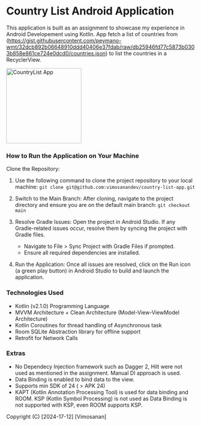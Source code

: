 # Country List Android Application

This application is built as an assignment to showcase my experience in Android Developement using Kotlin. App fetch a list of countries from 
(https://gist.githubusercontent.com/peymano-wmt/32dcb892b06648910ddd40406e37fdab/raw/db25946fd77c5873b0303b858e861ce724e0dcd0/countries.json) to list the countries in a RecyclerView.

<img src="https://github.com/user-attachments/assets/372a1b9d-0507-4438-8d46-f341771b0af8" alt="CountryList App" width="200"/>

### How to Run the Application on Your Machine

Clone the Repository:
1. Use the following command to clone the project repository to your local machine:
     `git clone git@github.com:vimosanandev/country-list-app.git`

2. Switch to the Main Branch:
    After cloning, navigate to the project directory and ensure you are on the default main branch:
       `git checkout main`
   
3. Resolve Gradle Issues:
    Open the project in Android Studio. If any Gradle-related issues occur, resolve them by syncing the project with Gradle files.
      - Navigate to File > Sync Project with Gradle Files if prompted.
      - Ensure all required dependencies are installed.
4. Run the Application:
    Once all issues are resolved, click on the Run icon (a green play button) in Android Studio to build and launch the application.


### Technologies Used
- Kotlin (v2.1.0) Programming Language
- MVVM Architecture + Clean Architecture (Model-View-ViewModel Architecture)
- Kotlin Coroutines for thread handling of Asynchronous task
- Room SQLite Abstraction library for offline support
- Retrofit for Network Calls

### Extras
- No Dependecy Injection framework such as Dagger 2, Hilt were not used as mentioned in the assignment. Manual DI approach is used.
- Data Binding is enabled to bind data to the view.
- Supports min SDK of 24 ( > APK 24)
- KAPT (Kotlin Annotation Processing Tool) is used for data binding and ROOM. KSP (Kotlin Symbol Processing) is not used as Data Binding is not supported with KSP, even ROOM supports KSP.

Copyright (C) [2024-17-12] [Vimosanan]


